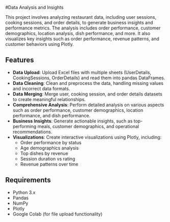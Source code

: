 #Data Analysis and Insights

This project involves analyzing restaurant data, including user sessions, cooking sessions, and order details, to generate business insights and performance metrics. The analysis includes order performance, customer demographics, location analysis, dish performance, and more. It also visualizes key insights such as order performance, revenue patterns, and customer behaviors using Plotly.

## Features

- **Data Upload**: Upload Excel files with multiple sheets (UserDetails, CookingSessions, OrderDetails) and read them into pandas DataFrames.
- **Data Cleaning**: Clean and preprocess the data, handling missing values and incorrect data formats.
- **Data Merging**: Merge user, cooking session, and order details datasets to create meaningful relationships.
- **Comprehensive Analysis**: Perform detailed analysis on various aspects such as order performance, customer demographics, location performance, and dish performance.
- **Business Insights**: Generate actionable insights, such as top-performing meals, customer demographics, and operational recommendations.
- **Visualizations**: Create interactive visualizations using Plotly, including:
  - Order performance by status
  - Age demographics analysis
  - Top dishes by revenue
  - Session duration vs rating
  - Revenue patterns over time

## Requirements

- Python 3.x
- Pandas
- NumPy
- Plotly
- Google Colab (for file upload functionality)

  
